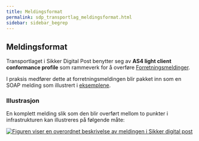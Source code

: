 ```yaml
---
title: Meldingsformat  
permalink: sdp_transportlag_meldingsformat.html
sidebar: sidebar_begrep
---
```


## Meldingsformat

Transportlaget i Sikker Digital Post benytter seg av **AS4 light client
conformance profile** som rammeverk for å overføre
[Forretningsmeldinger](../forretningslag/meldingsformat.md).

I praksis medfører dette at forretningsmeldingen blir pakket inn som en
SOAP melding som illustrert i [eksemplene](../eksempler/index.md).

### Illustrasjon

En komplett melding slik som den blir overført mellom to punkter i
infrastrukturen kan illustreres på følgende måte:

[![Figuren viser en overordnet beskrivelse av meldingen i Sikker digital
post](meldingsstruktur_enkel.jpg
"Figuren viser en overordnet beskrivelse av meldingen i Sikker digital post")](meldingsstruktur_enkel.jpg)
